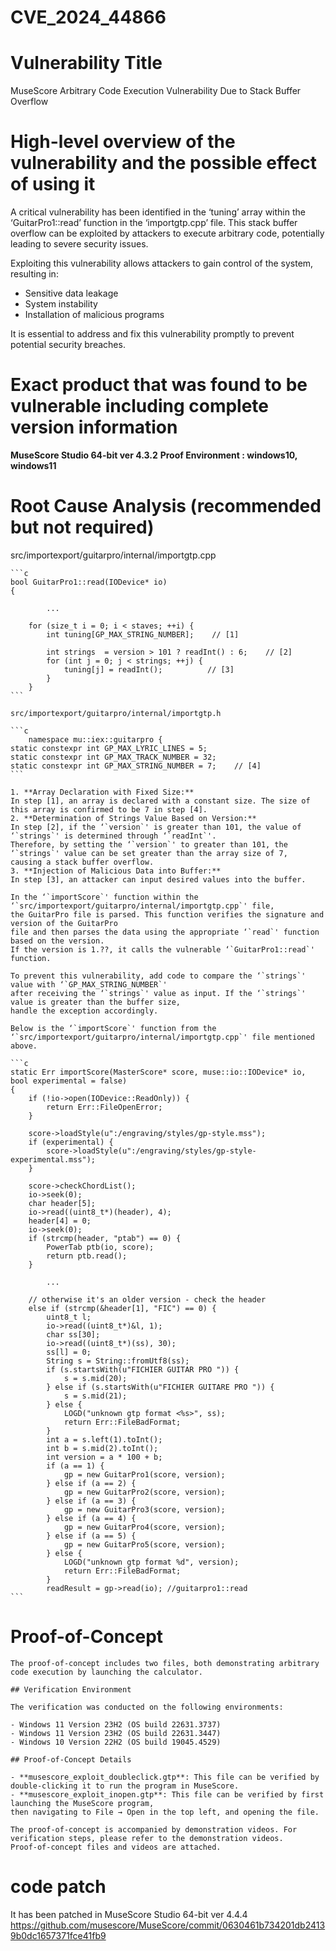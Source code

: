 # CVE_2024_44866

# Vulnerability Title
MuseScore Arbitrary Code Execution Vulnerability Due to Stack Buffer Overflow
    
# High-level overview of the vulnerability and the possible effect of using it
    
A critical vulnerability has been identified in the ‘tuning’ array within the ‘GuitarPro1::read’ function in the ‘importgtp.cpp’ file.
This stack buffer overflow can be exploited by attackers to execute arbitrary code, potentially leading to severe security issues.
    
Exploiting this vulnerability allows attackers to gain control of the system, resulting in:
    
- Sensitive data leakage
- System instability
- Installation of malicious programs
    
It is essential to address and fix this vulnerability promptly to prevent potential security breaches.
    
# Exact product that was found to be vulnerable including complete version information
    
**MuseScore Studio 64-bit ver 4.3.2**
**Proof Environment : windows10, windows11**
    
# Root Cause Analysis (recommended but not required)
    
src/importexport/guitarpro/internal/importgtp.cpp
    
    ```c
    bool GuitarPro1::read(IODevice* io)
    {
    
    		...
    
        for (size_t i = 0; i < staves; ++i) {
            int tuning[GP_MAX_STRING_NUMBER];    // [1]
    
            int strings  = version > 101 ? readInt() : 6;    // [2]
            for (int j = 0; j < strings; ++j) {
                tuning[j] = readInt();          // [3]
            }
        }
    ```
    
    src/importexport/guitarpro/internal/importgtp.h
    
    ```c
    	namespace mu::iex::guitarpro {
    static constexpr int GP_MAX_LYRIC_LINES = 5;   
    static constexpr int GP_MAX_TRACK_NUMBER = 32;
    static constexpr int GP_MAX_STRING_NUMBER = 7;    // [4]
    ```
    
    1. **Array Declaration with Fixed Size:**
    In step [1], an array is declared with a constant size. The size of this array is confirmed to be 7 in step [4].
    2. **Determination of Strings Value Based on Version:**
    In step [2], if the ‘`version`' is greater than 101, the value of ‘`strings`' is determined through ‘`readInt`'.
    Therefore, by setting the ‘`version`' to greater than 101, the ‘`strings`' value can be set greater than the array size of 7,
    causing a stack buffer overflow.
    3. **Injection of Malicious Data into Buffer:**
    In step [3], an attacker can input desired values into the buffer.
    
    In the ‘`importScore`' function within the ‘`src/importexport/guitarpro/internal/importgtp.cpp`' file,
    the GuitarPro file is parsed. This function verifies the signature and version of the GuitarPro
    file and then parses the data using the appropriate ‘`read`' function based on the version.
    If the version is 1.??, it calls the vulnerable ‘`GuitarPro1::read`' function.
    
    To prevent this vulnerability, add code to compare the ‘`strings`' value with ‘`GP_MAX_STRING_NUMBER`'
    after receiving the ‘`strings`' value as input. If the ‘`strings`' value is greater than the buffer size,
    handle the exception accordingly.
    
    Below is the ‘`importScore`' function from the ‘`src/importexport/guitarpro/internal/importgtp.cpp`' file mentioned above.
    
    ```c
    static Err importScore(MasterScore* score, muse::io::IODevice* io, bool experimental = false)
    {
        if (!io->open(IODevice::ReadOnly)) {
            return Err::FileOpenError;
        }
    
        score->loadStyle(u":/engraving/styles/gp-style.mss");
        if (experimental) {
            score->loadStyle(u":/engraving/styles/gp-style-experimental.mss");
        }
    
        score->checkChordList();
        io->seek(0);
        char header[5];
        io->read((uint8_t*)(header), 4);
        header[4] = 0;
        io->seek(0);
        if (strcmp(header, "ptab") == 0) {
            PowerTab ptb(io, score);
            return ptb.read();
        }
    
    		...
    
        // otherwise it's an older version - check the header
        else if (strcmp(&header[1], "FIC") == 0) {
            uint8_t l;
            io->read((uint8_t*)&l, 1);
            char ss[30];
            io->read((uint8_t*)(ss), 30);
            ss[l] = 0;
            String s = String::fromUtf8(ss);
            if (s.startsWith(u"FICHIER GUITAR PRO ")) {
                s = s.mid(20);
            } else if (s.startsWith(u"FICHIER GUITARE PRO ")) {
                s = s.mid(21);
            } else {
                LOGD("unknown gtp format <%s>", ss);
                return Err::FileBadFormat;
            }
            int a = s.left(1).toInt();
            int b = s.mid(2).toInt();
            int version = a * 100 + b;
            if (a == 1) {
                gp = new GuitarPro1(score, version);
            } else if (a == 2) {
                gp = new GuitarPro2(score, version);
            } else if (a == 3) {
                gp = new GuitarPro3(score, version);
            } else if (a == 4) {
                gp = new GuitarPro4(score, version);
            } else if (a == 5) {
                gp = new GuitarPro5(score, version);
            } else {
                LOGD("unknown gtp format %d", version);
                return Err::FileBadFormat;
            }
            readResult = gp->read(io); //guitarpro1::read
    ```
    
# Proof-of-Concept
    
    The proof-of-concept includes two files, both demonstrating arbitrary code execution by launching the calculator.
    
    ## Verification Environment
    
    The verification was conducted on the following environments:
    
    - Windows 11 Version 23H2 (OS build 22631.3737)
    - Windows 11 Version 23H2 (OS build 22631.3447)
    - Windows 10 Version 22H2 (OS build 19045.4529)
    
    ## Proof-of-Concept Details
    
    - **musescore_exploit_doubleclick.gtp**: This file can be verified by double-clicking it to run the program in MuseScore.
    - **musescore_exploit_inopen.gtp**: This file can be verified by first launching the MuseScore program,
    then navigating to File → Open in the top left, and opening the file.
    
    The proof-of-concept is accompanied by demonstration videos. For verification steps, please refer to the demonstration videos.
    Proof-of-concept files and videos are attached.

# code patch
It has been patched in MuseScore Studio 64-bit ver 4.4.4
https://github.com/musescore/MuseScore/commit/0630461b734201db24139b0dc1657371fce41fb9
